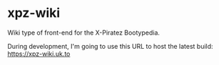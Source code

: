 # xpz-wiki
Wiki type of front-end for the X-Piratez Bootypedia.

During development, I'm going to use this URL to host the latest build:
https://xpz-wiki.uk.to
